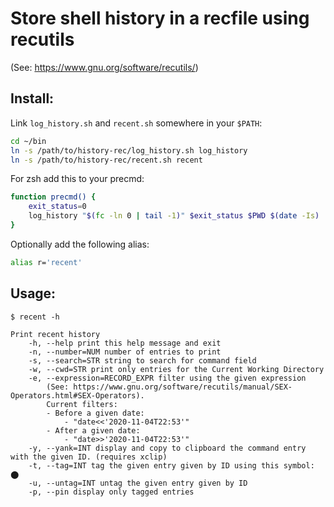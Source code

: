 # Store shell history in a recfile using recutils
(See: https://www.gnu.org/software/recutils/)

## Install:
Link `log_history.sh` and `recent.sh` somewhere in your `$PATH`:

```bash
cd ~/bin
ln -s /path/to/history-rec/log_history.sh log_history
ln -s /path/to/history-rec/recent.sh recent
```

For zsh add this to your precmd:

```bash
function precmd() {
    exit_status=0
    log_history "$(fc -ln 0 | tail -1)" $exit_status $PWD $(date -Is)
}
```

Optionally add the following alias:

```bash
alias r='recent'
```

## Usage:
```
$ recent -h

Print recent history
    -h, --help print this help message and exit
    -n, --number=NUM number of entries to print
    -s, --search=STR string to search for command field
    -w, --cwd=STR print only entries for the Current Working Directory
    -e, --expression=RECORD_EXPR filter using the given expression
        (See: https://www.gnu.org/software/recutils/manual/SEX-Operators.html#SEX-Operators).
        Current filters:
        - Before a given date:
            - "date<<'2020-11-04T22:53'"
        - After a given date:
            - "date>>'2020-11-04T22:53'"
    -y, --yank=INT display and copy to clipboard the command entry with the given ID. (requires xclip)
    -t, --tag=INT tag the given entry given by ID using this symbol: ⬤
    -u, --untag=INT untag the given entry given by ID
    -p, --pin display only tagged entries
```
